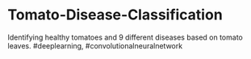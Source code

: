 # Tomato-Disease-Classification
Identifying healthy tomatoes and 9 different diseases based on tomato leaves. #deeplearning, #convolutionalneuralnetwork
